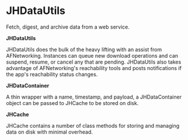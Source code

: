 # JHDataUtils
Fetch, digest, and archive data from a web service.

**JHDataUtils**

JHDataUtils does the bulk of the heavy lifting with an assist from AFNetworking. Instances can queue new download operations and can suspend, resume, or cancel any that are pending. JHDataUtils also takes advantage of AFNetworking's reachability tools and posts notifications if the app's reachability status changes.

**JHDataContainer**

A thin wrapper with a name, timestamp, and payload, a JHDataContainer object can be passed to JHCache to be stored on disk.

**JHCache**

JHCache contains a number of class methods for storing and managing data on disk with minimal overhead.

